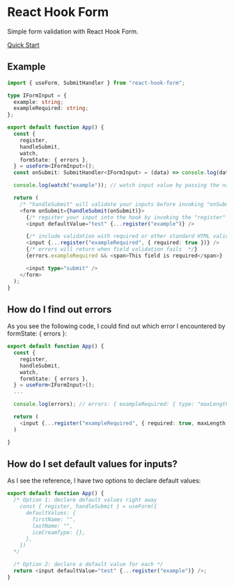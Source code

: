 # React Hook Form

Simple form validation with React Hook Form.

[Quick Start](https://react-hook-form.com/get-started#Quickstart)

## Example

```ts
import { useForm, SubmitHandler } from "react-hook-form";

type IFormInput = {
  example: string;
  exampleRequired: string;
};

export default function App() {
  const {
    register,
    handleSubmit,
    watch,
    formState: { errors },
  } = useForm<IFormInput>();
  const onSubmit: SubmitHandler<IFormInput> = (data) => console.log(data);

  console.log(watch("example")); // watch input value by passing the name of it

  return (
    /* "handleSubmit" will validate your inputs before invoking "onSubmit" */
    <form onSubmit={handleSubmit(onSubmit)}>
      {/* register your input into the hook by invoking the "register" function */}
      <input defaultValue="test" {...register("example")} />

      {/* include validation with required or other standard HTML validation rules */}
      <input {...register("exampleRequired", { required: true })} />
      {/* errors will return when field validation fails  */}
      {errors.exampleRequired && <span>This field is required</span>}

      <input type="submit" />
    </form>
  );
}
```

## How do I find out errors

As you see the following code, I could find out which error I encountered by formState: { errors }:

```ts
export default function App() {
  const {
    register,
    handleSubmit,
    watch,
    formState: { errors },
  } = useForm<IFormInput>();
  ...

  console.log(errors); // errors: { exampleRequired: { type: "maxLength", message: "", ref: <input type="text">}}

  return (
    <input {...register("exampleRequired", { required: true, maxLength: 10 })} />
  )

}
```

## How do I set default values for inputs?

As I see the reference, I have two options to declare default values:

```ts
export default function App() {
  /* Option 1: declare default values right away
    const { register, handleSubmit } = useForm({
      defaultValues: {
        firstName: "",
        lastName: "",
        iceCreamType: {},
      },
    }) 
  */

  /* Option 2: declare a default value for each */
  return <input defaultValue="test" {...register("example")} />;
}
```

